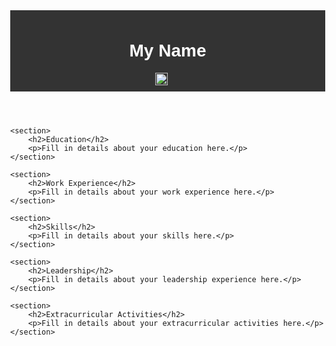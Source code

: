 <html>
<head>
	<title>My Resume</title>
	<style>
		/* Add some basic styles to improve the look of the page */
		body {
			font-family: Arial, sans-serif;
			margin: 0;
		}
		header {
			background-color: #333;
			color: #fff;
			text-align: center;
			padding: 10px;
		}
		img {
			max-width: 20px;
			height: 20px;
			margin-right: 20px;
		}
		section {
			padding: 20px;
			margin: 20px;
			background-color: #f1f1f1;
		}
		h2 {
			margin-top: 0;
		}
	</style>
</head>
<body>
	<header>
		<h1>My Name</h1>
		<img src="https://www.cmu.edu/mcs/grad/programs/ms-data-analytics/imgs/2023-msdas-class-photos/dugar-yash.jpg" alt="My Picture">
	</header>

	<section>
		<h2>Education</h2>
		<p>Fill in details about your education here.</p>
	</section>

	<section>
		<h2>Work Experience</h2>
		<p>Fill in details about your work experience here.</p>
	</section>

	<section>
		<h2>Skills</h2>
		<p>Fill in details about your skills here.</p>
	</section>

	<section>
		<h2>Leadership</h2>
		<p>Fill in details about your leadership experience here.</p>
	</section>

	<section>
		<h2>Extracurricular Activities</h2>
		<p>Fill in details about your extracurricular activities here.</p>
	</section>
</body>
</html>
